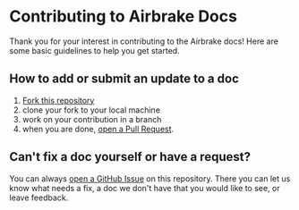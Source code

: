 # Contributing to Airbrake Docs

Thank you for your interest in contributing to the Airbrake docs!
Here are some basic guidelines to help you get started.

## How to add or submit an update to a doc
1. [Fork this repository](https://github.com/airbrake/airbrake-docs#fork-destination-box)
2. clone your fork to your local machine
3. work on your contribution in a branch
4. when you are done, [open a Pull Request](https://help.github.com/articles/creating-a-pull-request/).

## Can't fix a doc yourself or have a request?
You can always [open a GitHub Issue](https://github.com/airbrake/airbrake-docs/issues)
on this repository. There you can let us know what needs a fix, a doc we don't
have that you would like to see, or leave feedback.
